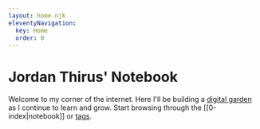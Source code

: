 ```yaml
---
layout: home.njk
eleventyNavigation:
  key: Home
  order: 0
---
```

# Jordan Thirus' Notebook

Welcome to my corner of the internet. Here I'll be building a [digital garden](https://maggieappleton.com/garden-history) as I continue to learn and grow. Start browsing through the [[0-index|notebook]] or [tags](/tags).
